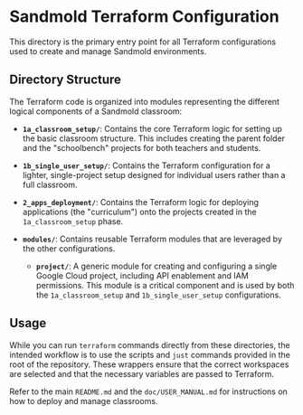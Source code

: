 # Sandmold Terraform Configuration

This directory is the primary entry point for all Terraform configurations used to create and manage Sandmold environments.

## Directory Structure

The Terraform code is organized into modules representing the different logical components of a Sandmold classroom:

-   **`1a_classroom_setup/`**: Contains the core Terraform logic for setting up the basic classroom structure. This includes creating the parent folder and the "schoolbench" projects for both teachers and students.

-   **`1b_single_user_setup/`**: Contains the Terraform configuration for a lighter, single-project setup designed for individual users rather than a full classroom.

-   **`2_apps_deployment/`**: Contains the Terraform logic for deploying applications (the "curriculum") onto the projects created in the `1a_classroom_setup` phase.

-   **`modules/`**: Contains reusable Terraform modules that are leveraged by the other configurations.
    -   **`project/`**: A generic module for creating and configuring a single Google Cloud project, including API enablement and IAM permissions. This module is a critical component and is used by both the `1a_classroom_setup` and `1b_single_user_setup` configurations.

## Usage

While you can run `terraform` commands directly from these directories, the intended workflow is to use the scripts and `just` commands provided in the root of the repository. These wrappers ensure that the correct workspaces are selected and that the necessary variables are passed to Terraform.

Refer to the main `README.md` and the `doc/USER_MANUAL.md` for instructions on how to deploy and manage classrooms.
